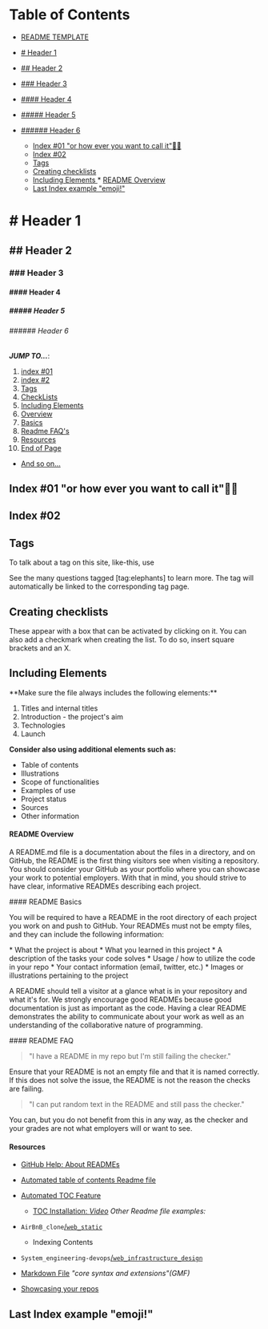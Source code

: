 Table of Contents
=================

* [README TEMPLATE](#readme-template)
* [# Header 1](#-header-1)
* [## Header 2](#-header-2)
* [### Header 3](#-header-3)
* [#### Header 4](#-header-4)
* [##### Header 5](#-header-5)
* [###### Header 6](#-header-6)

   * [Index #01 "or how ever you want to call it"🤌🏽 <a name="user-content-reference1"></a>](#index-01-or-how-ever-you-want-to-call-it-)
   * [Index #02  <a name="user-content-reference_2"></a>](#index-02--)
   * [Tags <a name="user-content-tag_index"></a>](#tags-)
   * [Creating checklists <a name="user-content-checklists"></a>](#creating-checklists-)
   * [Including Elements <a name="user-content-elements"></a>](#including-elements-)
         * [README Overview <a name="user-content-overview"></a>](#readme-overview-)
   * [Last Index example "emoji!" <a name="user-content-last_one"></a>](#last-index-example-emoji-)

# # Header 1
## ## Header 2
### ### Header 3
#### #### Header 4
##### ##### Header 5
###### ###### Header 6

***JUMP TO...***:

1. [index #01](#reference1)
2. [index #2](#reference_2)
3. [Tags](#tag_index)
4. [CheckLists](#checklists)
5. [Including Elements](#elements)
6. [Overview](#overview)
7. [Basics](#Basics)
8. [Readme FAQ's](#readme-faq)
9. [Resources](#readme-resources")
10. [End of Page](#last_one)
* [And so on...](#and_so_on)


Index #01 "or how ever you want to call it"🤌🏽 <a name="reference1"></a>
-------------
Index #02  <a name="reference_2"></a>
-------------
Tags <a name="tag_index"></a>
------
To talk about a tag on this site, like-this, use

See the many questions tagged [tag:elephants] to learn more.
The tag will automatically be linked to the corresponding tag page.

Creating checklists <a name="checklists"></a>
-------
<p>
These appear with a box that can be activated by clicking on it. You can also add a checkmark when creating the list. To do so, insert square brackets and an X.

</p>

Including Elements <a name="elements"></a>
-----
<p>
**Make sure the file always includes the following elements:**

1. Titles and internal titles
2. Introduction - the project's aim
3. Technologies
4. Launch

**Consider also using additional elements such as:**

* Table of contents
* Illustrations
* Scope of functionalities 
* Examples of use
* Project status 
* Sources
* Other information
</p>

#### README Overview <a name="overview"></a>
<p>
A README.md file is a documentation about the files in a directory, and on GitHub, the README is the first thing visitors see when visiting a repository. You should consider your GitHub as your portfolio where you can showcase your work to potential employers. With that in mind, you should strive to have clear, informative READMEs describing each project.
</p>
#### README Basics <a name="Basics"></a>
<p>
You will be required to have a README in the root directory of each project you work on and push to GitHub. Your READMEs must not be empty files, and they can include the following information:
</p>
* What the project is about
* What you learned in this project
* A description of the tasks your code solves
* Usage / how to utilize the code in your repo
* Your contact information (email, twitter, etc.)
* Images or illustrations pertaining to the project 
<p>
A README should tell a visitor at a glance what is in your repository and what it's for. We strongly encourage good READMEs because good documentation is just as important as the code. Having a clear README demonstrates the ability to communicate about your work as well as an understanding of the collaborative nature of programming.
</p>
#### README FAQ <a name="readme-faq"></a>
<p>

>"I have a README in my repo but I'm still failing the checker."

Ensure that your README is not an empty file and that it is named correctly. If this does not solve the issue, the README is not the reason the checks are failing. 

>"I can put random text in the README and still pass the checker."

You can, but you do not benefit from this in any way, as the checker and your grades are not what employers will or want to see.
</p>

#### Resources <a name="readme-resources"></a>
* [GitHub Help: About READMEs](https://docs.github.com/en/repositories/managing-your-repositorys-settings-and-features/customizing-your-repository/about-readmes)
* [Automated table of contents Readme file](https://guides.lib.umich.edu/c.php?g=283073&p=1886010)
* [Automated TOC Feature](https://github.com/ekalinin/github-markdown-toc)
  * [TOC Installation: *Video*](https://www.youtube.com/watch?v=xdNIia7Z2RE)
*Other Readme file examples:*

* `AirBnB_clone`[/`web_static`](https://github.com/Johanne101/AirBnB_clone/blob/main/web_static/README.md)
  - Indexing Contents
* `System_engineering-devops`[/`web_infrastructure_design`](https://github.com/Johanne101/holberton-system_engineering-devops/blob/main/0x09-web_infrastructure_design/README.md)
* [Markdown File](https://github.com/emn178/markdown/blob/master/README.md#markdown) *"core syntax and extensions"(GMF)*
* [Showcasing your repos](https://github.com/alexandramartinez)

Last Index example "emoji!" <a name="last_one"></a>
-------------

